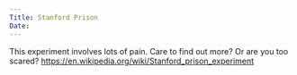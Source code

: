 ```yaml
---
Title: Stanford Prison
Date:
---
```


This experiment involves lots of pain. Care to find out more? Or are you too scared?
https://en.wikipedia.org/wiki/Stanford_prison_experiment
